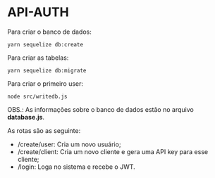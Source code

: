 # API-AUTH

Para criar o banco de dados:

`yarn sequelize db:create`

Para criar as tabelas:

`yarn sequelize db:migrate`

Para criar o primeiro user:

`node src/writedb.js`

OBS.: As informações sobre o banco de dados estão no arquivo **database.js**.

As rotas são as seguinte:

- /create/user: Cria um novo usuário;
- /create/client: Cria um novo cliente e gera uma API key para esse cliente;
- /login: Loga no sistema e recebe o JWT.